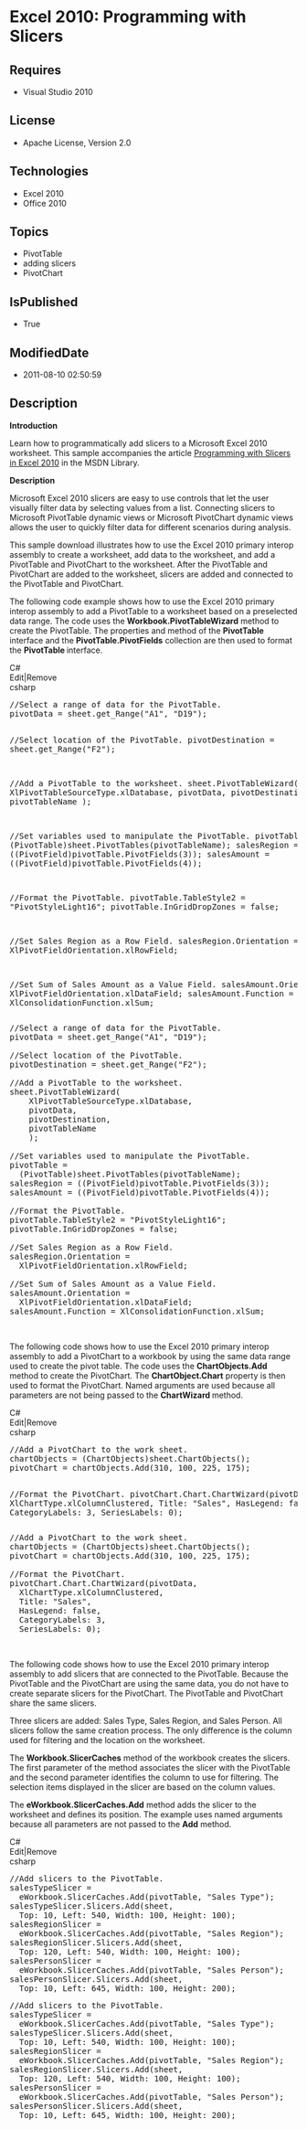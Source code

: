 # Excel 2010: Programming with Slicers
## Requires
* Visual Studio 2010
## License
* Apache License, Version 2.0
## Technologies
* Excel 2010
* Office 2010
## Topics
* PivotTable
* adding slicers
* PivotChart
## IsPublished
* True
## ModifiedDate
* 2011-08-10 02:50:59
## Description

<p><strong>Introduction</strong></p>
<p>Learn how to programmatically add slicers to a Microsoft Excel 2010 worksheet. This sample accompanies the article
<a href="http://msdn.microsoft.com/en-us/library/ff467294.aspx">Programming with Slicers in Excel 2010</a> in the MSDN Library.</p>
<p><strong>Description</strong></p>
<p>Microsoft Excel 2010 slicers are easy to use controls that let the user visually filter data by selecting values from a list. Connecting slicers to Microsoft PivotTable dynamic views or Microsoft PivotChart dynamic views allows the user to quickly filter
 data for different scenarios during analysis.</p>
<p>This sample download illustrates how to use the Excel 2010 primary interop assembly to create a worksheet, add data to the worksheet, and add a PivotTable and PivotChart to the worksheet. After the PivotTable and PivotChart are added to the worksheet, slicers
 are added and connected to the PivotTable and PivotChart.</p>
<p>The following code example shows how to use the Excel 2010 primary interop assembly to add a PivotTable to a worksheet based on a preselected data range. The code uses the
<strong>Workbook.PivotTableWizard</strong> method to create the PivotTable. The properties and method of the
<strong>PivotTable </strong>interface and the <strong>PivotTable.PivotFields</strong> collection are then used to format the
<strong>PivotTable </strong>interface.</p>
<div class="scriptcode">
<div class="pluginEditHolder" pluginCommand="mceScriptCode">
<div class="title"><span>C#</span></div>
<div class="pluginLinkHolder"><span class="pluginEditHolderLink">Edit</span>|<span class="pluginRemoveHolderLink">Remove</span></div>
<span class="hidden">csharp</span>
<pre class="hidden">//Select a range of data for the PivotTable.
pivotData = sheet.get_Range(&quot;A1&quot;, &quot;D19&quot;);

//Select location of the PivotTable.
pivotDestination = sheet.get_Range(&quot;F2&quot;);

//Add a PivotTable to the worksheet.
sheet.PivotTableWizard(
    XlPivotTableSourceType.xlDatabase,
    pivotData,
    pivotDestination,
    pivotTableName
    );

//Set variables used to manipulate the PivotTable.
pivotTable =
  (PivotTable)sheet.PivotTables(pivotTableName);
salesRegion = ((PivotField)pivotTable.PivotFields(3));
salesAmount = ((PivotField)pivotTable.PivotFields(4));

//Format the PivotTable.
pivotTable.TableStyle2 = &quot;PivotStyleLight16&quot;;
pivotTable.InGridDropZones = false;

//Set Sales Region as a Row Field.
salesRegion.Orientation =
  XlPivotFieldOrientation.xlRowField;

//Set Sum of Sales Amount as a Value Field.
salesAmount.Orientation =
  XlPivotFieldOrientation.xlDataField;
salesAmount.Function = XlConsolidationFunction.xlSum;
</pre>
<div class="preview">
<pre class="csharp"><span class="cs__com">//Select&nbsp;a&nbsp;range&nbsp;of&nbsp;data&nbsp;for&nbsp;the&nbsp;PivotTable.</span>&nbsp;
pivotData&nbsp;=&nbsp;sheet.get_Range(<span class="cs__string">&quot;A1&quot;</span>,&nbsp;<span class="cs__string">&quot;D19&quot;</span>);&nbsp;
&nbsp;
<span class="cs__com">//Select&nbsp;location&nbsp;of&nbsp;the&nbsp;PivotTable.</span>&nbsp;
pivotDestination&nbsp;=&nbsp;sheet.get_Range(<span class="cs__string">&quot;F2&quot;</span>);&nbsp;
&nbsp;
<span class="cs__com">//Add&nbsp;a&nbsp;PivotTable&nbsp;to&nbsp;the&nbsp;worksheet.</span>&nbsp;
sheet.PivotTableWizard(&nbsp;
&nbsp;&nbsp;&nbsp;&nbsp;XlPivotTableSourceType.xlDatabase,&nbsp;
&nbsp;&nbsp;&nbsp;&nbsp;pivotData,&nbsp;
&nbsp;&nbsp;&nbsp;&nbsp;pivotDestination,&nbsp;
&nbsp;&nbsp;&nbsp;&nbsp;pivotTableName&nbsp;
&nbsp;&nbsp;&nbsp;&nbsp;);&nbsp;
&nbsp;
<span class="cs__com">//Set&nbsp;variables&nbsp;used&nbsp;to&nbsp;manipulate&nbsp;the&nbsp;PivotTable.</span>&nbsp;
pivotTable&nbsp;=&nbsp;
&nbsp;&nbsp;(PivotTable)sheet.PivotTables(pivotTableName);&nbsp;
salesRegion&nbsp;=&nbsp;((PivotField)pivotTable.PivotFields(<span class="cs__number">3</span>));&nbsp;
salesAmount&nbsp;=&nbsp;((PivotField)pivotTable.PivotFields(<span class="cs__number">4</span>));&nbsp;
&nbsp;
<span class="cs__com">//Format&nbsp;the&nbsp;PivotTable.</span>&nbsp;
pivotTable.TableStyle2&nbsp;=&nbsp;<span class="cs__string">&quot;PivotStyleLight16&quot;</span>;&nbsp;
pivotTable.InGridDropZones&nbsp;=&nbsp;<span class="cs__keyword">false</span>;&nbsp;
&nbsp;
<span class="cs__com">//Set&nbsp;Sales&nbsp;Region&nbsp;as&nbsp;a&nbsp;Row&nbsp;Field.</span>&nbsp;
salesRegion.Orientation&nbsp;=&nbsp;
&nbsp;&nbsp;XlPivotFieldOrientation.xlRowField;&nbsp;
&nbsp;
<span class="cs__com">//Set&nbsp;Sum&nbsp;of&nbsp;Sales&nbsp;Amount&nbsp;as&nbsp;a&nbsp;Value&nbsp;Field.</span>&nbsp;
salesAmount.Orientation&nbsp;=&nbsp;
&nbsp;&nbsp;XlPivotFieldOrientation.xlDataField;&nbsp;
salesAmount.Function&nbsp;=&nbsp;XlConsolidationFunction.xlSum;&nbsp;
</pre>
</div>
</div>
</div>
<div class="endscriptcode">&nbsp;
<p>The following code shows how to use the Excel 2010 primary interop assembly to add a PivotChart to a workbook by using the same data range used to create the pivot table. The code uses the
<strong>ChartObjects.Add</strong> method to create the PivotChart. The <strong>ChartObject.Chart</strong> property is then used to format the PivotChart. Named arguments are used because all parameters are not being passed to the
<strong>ChartWizard </strong>method.</p>
<div class="scriptcode">
<div class="pluginEditHolder" pluginCommand="mceScriptCode">
<div class="title"><span>C#</span></div>
<div class="pluginLinkHolder"><span class="pluginEditHolderLink">Edit</span>|<span class="pluginRemoveHolderLink">Remove</span></div>
<span class="hidden">csharp</span>
<pre class="hidden">//Add a PivotChart to the work sheet.
chartObjects = (ChartObjects)sheet.ChartObjects();
pivotChart = chartObjects.Add(310, 100, 225, 175);

//Format the PivotChart.
pivotChart.Chart.ChartWizard(pivotData,
  XlChartType.xlColumnClustered,
  Title: &quot;Sales&quot;,
  HasLegend: false,
  CategoryLabels: 3,
  SeriesLabels: 0);
</pre>
<div class="preview">
<pre class="js"><span class="js__sl_comment">//Add&nbsp;a&nbsp;PivotChart&nbsp;to&nbsp;the&nbsp;work&nbsp;sheet.</span>&nbsp;
chartObjects&nbsp;=&nbsp;(ChartObjects)sheet.ChartObjects();&nbsp;
pivotChart&nbsp;=&nbsp;chartObjects.Add(<span class="js__num">310</span>,&nbsp;<span class="js__num">100</span>,&nbsp;<span class="js__num">225</span>,&nbsp;<span class="js__num">175</span>);&nbsp;
&nbsp;
<span class="js__sl_comment">//Format&nbsp;the&nbsp;PivotChart.</span>&nbsp;
pivotChart.Chart.ChartWizard(pivotData,&nbsp;
&nbsp;&nbsp;XlChartType.xlColumnClustered,&nbsp;
&nbsp;&nbsp;Title:&nbsp;<span class="js__string">&quot;Sales&quot;</span>,&nbsp;
&nbsp;&nbsp;HasLegend:&nbsp;false,&nbsp;
&nbsp;&nbsp;CategoryLabels:&nbsp;<span class="js__num">3</span>,&nbsp;
&nbsp;&nbsp;SeriesLabels:&nbsp;<span class="js__num">0</span>);&nbsp;
</pre>
</div>
</div>
</div>
<div class="endscriptcode">&nbsp;
<p>The following code shows how to use the Excel 2010 primary interop assembly to add slicers that are&nbsp;connected to the PivotTable. Because the PivotTable and the PivotChart are using the same data, you do not have to create separate slicers for the PivotChart.
 The PivotTable and PivotChart share the same slicers.</p>
<p>Three slicers are added: Sales Type, Sales Region, and Sales Person. All slicers follow the same creation process. The only difference is the column used for filtering and the location on the worksheet.</p>
<p>The <strong>Workbook.SlicerCaches</strong> method of the workbook creates the slicers. The first parameter of the method associates the slicer with the PivotTable and the second parameter identifies the column to use for filtering. The selection items displayed
 in the slicer&nbsp;are based on the column values.</p>
<p>The <strong>eWorkbook.SlicerCaches.Add</strong> method adds the slicer to the worksheet&nbsp;and defines its position. The example uses named arguments because all parameters are not passed to the
<strong>Add</strong> method.</p>
<div class="scriptcode">
<div class="pluginEditHolder" pluginCommand="mceScriptCode">
<div class="title"><span>C#</span></div>
<div class="pluginLinkHolder"><span class="pluginEditHolderLink">Edit</span>|<span class="pluginRemoveHolderLink">Remove</span></div>
<span class="hidden">csharp</span>
<pre class="hidden">//Add slicers to the PivotTable.
salesTypeSlicer =
  eWorkbook.SlicerCaches.Add(pivotTable, &quot;Sales Type&quot;);
salesTypeSlicer.Slicers.Add(sheet,
  Top: 10, Left: 540, Width: 100, Height: 100);
salesRegionSlicer =
  eWorkbook.SlicerCaches.Add(pivotTable, &quot;Sales Region&quot;);
salesRegionSlicer.Slicers.Add(sheet,
  Top: 120, Left: 540, Width: 100, Height: 100);
salesPersonSlicer =
  eWorkbook.SlicerCaches.Add(pivotTable, &quot;Sales Person&quot;);
salesPersonSlicer.Slicers.Add(sheet,
  Top: 10, Left: 645, Width: 100, Height: 200);
</pre>
<div class="preview">
<pre class="csharp"><span class="cs__com">//Add&nbsp;slicers&nbsp;to&nbsp;the&nbsp;PivotTable.</span>&nbsp;
salesTypeSlicer&nbsp;=&nbsp;
&nbsp;&nbsp;eWorkbook.SlicerCaches.Add(pivotTable,&nbsp;<span class="cs__string">&quot;Sales&nbsp;Type&quot;</span>);&nbsp;
salesTypeSlicer.Slicers.Add(sheet,&nbsp;
&nbsp;&nbsp;Top:&nbsp;<span class="cs__number">10</span>,&nbsp;Left:&nbsp;<span class="cs__number">540</span>,&nbsp;Width:&nbsp;<span class="cs__number">100</span>,&nbsp;Height:&nbsp;<span class="cs__number">100</span>);&nbsp;
salesRegionSlicer&nbsp;=&nbsp;
&nbsp;&nbsp;eWorkbook.SlicerCaches.Add(pivotTable,&nbsp;<span class="cs__string">&quot;Sales&nbsp;Region&quot;</span>);&nbsp;
salesRegionSlicer.Slicers.Add(sheet,&nbsp;
&nbsp;&nbsp;Top:&nbsp;<span class="cs__number">120</span>,&nbsp;Left:&nbsp;<span class="cs__number">540</span>,&nbsp;Width:&nbsp;<span class="cs__number">100</span>,&nbsp;Height:&nbsp;<span class="cs__number">100</span>);&nbsp;
salesPersonSlicer&nbsp;=&nbsp;
&nbsp;&nbsp;eWorkbook.SlicerCaches.Add(pivotTable,&nbsp;<span class="cs__string">&quot;Sales&nbsp;Person&quot;</span>);&nbsp;
salesPersonSlicer.Slicers.Add(sheet,&nbsp;
&nbsp;&nbsp;Top:&nbsp;<span class="cs__number">10</span>,&nbsp;Left:&nbsp;<span class="cs__number">645</span>,&nbsp;Width:&nbsp;<span class="cs__number">100</span>,&nbsp;Height:&nbsp;<span class="cs__number">200</span>);&nbsp;
</pre>
</div>
</div>
</div>
<div class="endscriptcode">&nbsp;</div>
</div>
</div>
